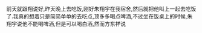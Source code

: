   前天就跟翔说好,昨天晚上去吃饭,刚好朱翔宇在我宿舍,然后就把他叫上一起去吃饭了.我真的想着只是简简单单的去吃点,顶多多喝点啤酒,不过坐在饭桌上的时候,朱翔宇说他不能喝啤酒,但是可以喝白酒,然而方东祥说